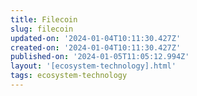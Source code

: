 ```yaml
---
title: Filecoin
slug: filecoin
updated-on: '2024-01-04T10:11:30.427Z'
created-on: '2024-01-04T10:11:30.427Z'
published-on: '2024-01-05T11:05:12.994Z'
layout: '[ecosystem-technology].html'
tags: ecosystem-technology
---
```



